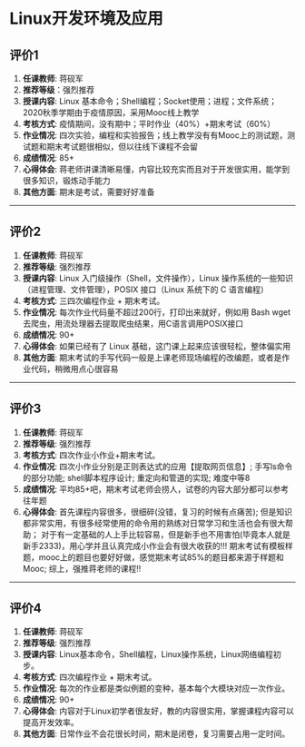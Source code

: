 # Linux开发环境及应用

## 评价1

1. **任课教师**: 蒋砚军
2. **推荐等级**：强烈推荐
3. **授课内容**: Linux 基本命令；Shell编程；Socket使用；进程；文件系统；2020秋季学期由于疫情原因，采用Mooc线上教学
4. **考核方式**: 疫情期间，没有期中；平时作业（40%）+期末考试（60%）
5. **作业情况**: 四次实验，编程和实验报告；线上教学没有有Mooc上的测试题，测试题和期末考试题很相似，但以往线下课程不会留
6. **成绩情况**: 85+
7. **心得体会**: 蒋老师讲课清晰易懂，内容比较充实而且对于开发很实用，能学到很多知识，锻炼动手能力
8. **其他方面**: 期末是考试，需要好好准备

----

## 评价2

1. **任课教师**: 蒋砚军
2. **推荐等级**: 强烈推荐
3. **授课内容**: Linux 入门级操作（Shell，文件操作），Linux 操作系统的一些知识（进程管理、文件管理），POSIX 接口（Linux 系统下的 C 语言编程）
4. **考核方式**: 三四次编程作业 + 期末考试。
5. **作业情况**: 每次作业代码量不超过200行，打印出来就好，例如用 Bash wget 去爬虫，用流处理器去提取爬虫结果，用C语言调用POSIX接口
6. **成绩情况**: 90+
7. **心得体会**: 如果已经有了 Linux 基础，这门课上起来应该很轻松，整体偏实用
8.  **其他方面**: 期末考试的手写代码一般是上课老师现场编程的改编题，或者是作业代码，稍微用点心很容易

---

## 评价3

1. **任课教师**: 蒋砚军
2. **推荐等级**: 强烈推荐
3. **考核方式**: 四次作业小作业+期末考试。
4. **作业情况**: 四次小作业分别是正则表达式的应用【提取网页信息】; 手写ls命令的部分功能; shell脚本程序设计; 重定向和管道的实现; 难度中等8
5. **成绩情况**: 平均85+吧，期末考试老师会捞人，试卷的内容大部分都可以参考往年题
6. **心得体会**: 首先课程内容很多，很细碎(没错，复习的时候有点痛苦); 但是知识都非常实用，有很多经常使用的命令用的熟练对日常学习和生活也会有很大帮助； 对于有一定基础的人上手比较容易，但是新手也不用害怕(毕竟本人就是新手2333)，用心学并且认真完成小作业会有很大收获的!!! 期末考试有模板样题，mooc上的题目也要好好做，感觉期末考试85%的题目都来源于样题和Mooc; 综上，强推蒋老师的课程!!

---

## 评价4

1. **任课教师**: 蒋砚军
2. **推荐等级**: 强烈推荐
3. **授课内容**: Linux基本命令，Shell编程，Linux操作系统，Linux网络编程初步。
4. **考核方式**: 四次编程作业 + 期末考试。
5. **作业情况**: 每次的作业都是类似例题的变种，基本每个大模块对应一次作业。
6. **成绩情况**: 90+
7. **心得体会**: 内容对于Linux初学者很友好，教的内容很实用，掌握课程内容可以提高开发效率。
8.  **其他方面**: 日常作业不会花很长时间，期末是闭卷，复习需要占用一定时间。